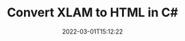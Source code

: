 ---
############################# Static ############################
layout: "auto-gen-conversion"
date: 2022-03-01T15:12:22
draft: false
otherformats: csv dif epub fods htm html json mht mhtml ods pdf sxc tex tsv xlam xls xlsb xlsm xlsx xlt xltm xltx xml xps
breadcrumb: XLAM to HTML in C#

############################# Head ############################
head_title: "XLAM to HTML Converter in C#"
head_description: "Convert XLAM to HTML in .NET using a few lines of code. Use the GroupDocs Document Conversion API to convert over 160 file formats."

############################# Header ############################
title: "Convert XLAM to HTML in C#"
description: "XLAM to HTML conversion with a few lines of .NET code"
bg_image: "https://cms.admin.containerize.com/templates/aspose/App_Themes/V3/images/bg/header1.png"
bg_overlay: false
button:
    enable: true

############################# SubMenu ############################
submenu:
    enable: true

    left:
        img_alt: "GroupDocs.Conversion for .NET"
        image: "https://cms.admin.containerize.com/templates/groupdocs/images/product-logos/90x90-noborder/groupdocs-conversion-net.png"
        product: "GroupDocs.Conversion"
        platform: ".NET"

    

############################# About ############################
about:
    enable: true
    title: "About GroupDocs.Conversion для .NET API"
    content: |
        [GroupDocs.Conversion for .NET](https://products.groupdocs.com/conversion/net/) can be used to convert Microsoft Word, Excel, PowerPoint, PDF, Visio and other formats. GroupDocs.Conversion is a standalone API that is suitable for back-end and internal systems where high performance is required. It does not depend on any software such as Microsoft or Open Office.
    

overview:
    enable: true
    content: |
        Convert your XLAM files to HTML in .NET easily. You can use just a couple of C# code lines in any platform of your choice like - Windows, Linux, macOS.
        You can try XLAM to HTML conversion for free and evaluate conversion results quality.
        Along with simple file conversion scenarios you can try more advanced options for loading source XLAM file and for saving output HTML result. 
        
        For example, for the source XLAM file you may use the following load options:

        * auto-detect file format;
        * specify password for protected files (if file format supports it);
        * replace missing fonts to preserve document appearance.
        
        There are also advanced convert options for the HTML file:

        * convert specific document page or page range;
        * add a watermark to the converted HTML file.

        Once conversion is completed you can save your HTML file to the local file path or any third-party storage like FTP, Amazon S3, Google Drive, Dropbox etc.
        Please note - to convert XLAM to HTML there is no need for any additional software installed - like MS Office, Open Office, Adobe Acrobat Reader etc. 


############################# Steps ############################
steps:
    enable: true
    title_left: "Steps to convert XLAM to HTML in C#"
    content_left: |
        [GroupDocs.Conversion](https://products.groupdocs.com/conversion/net/) makes it easy for developers to convert a XLAM file to HTML with a few lines of code.

        * Create an instance of the Converter class and provide the file XLAM with the full path
        * Create and set ConvertOptions for HTML type.
        * Call the Converter.Convert method and pass the full path and format (HTML) as a parameter
        
    title_right: "System Requirements"
    content_right: |
        Basic conversion with GroupDocs.Conversion for .NET can be done in just a few simple steps. Our APIs are supported on all major platforms and operating systems. Before executing the code below, make sure you have the following prerequisites installed on your system.

        * Operating systems: Microsoft Windows, Linux, MacOS
        * Development environments: Microsoft Visual Studio, Xamarin, MonoDevelop
        * Frameworks: .NET Framework, .NET Standard, .NET Core, Mono
        * Get the latest GroupDocs.Conversion for .NET from [Nuget](https://www.nuget.org/packages/groupdocs.conversion)
        
    code: |
        ```cs
        // Load XLAM file
        var converter = new GroupDocs.Conversion.Converter("template.xlam");
        // Set conversion parameters for HTML format
        var convertOptions = converter.GetPossibleConversions()["html"].ConvertOptions;
        // Convert to HTML format
        converter.Convert("output.html", convertOptions);        
        ```
        
demos:
    enable: true
    title: "XLAM to HTML Live Demo"
    content: |
       Convert XLAM to HTML now by visiting the [GroupDocs.Conversion App](https://products.groupdocs.app/conversion/family) website. Online demo has the following advantages
          

more_formats:
    enable: true
    title: "Other supported transformations XLAM"
    content: "You can also convert XLAM to many other file formats. Please see the list below."
       
       
back_to_top:
    enable: true
---
